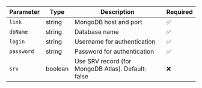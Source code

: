| Parameter | Type | Description | Required |
|-----------|------|-------------|----------|
| `link` | string | MongoDB host and port | ✅ |
| `dbName` | string | Database name | ✅ |
| `login` | string | Username for authentication | ✅ |
| `password` | string | Password for authentication | ✅ |
| `srv` | boolean | Use SRV record (for MongoDB Atlas). Default: false | ❌ |